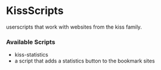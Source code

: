 # KissScripts
userscripts that work with websites from the kiss family.

### Available Scripts
 - kiss-statistics
  - a script that adds a statistics button to the bookmark sites
